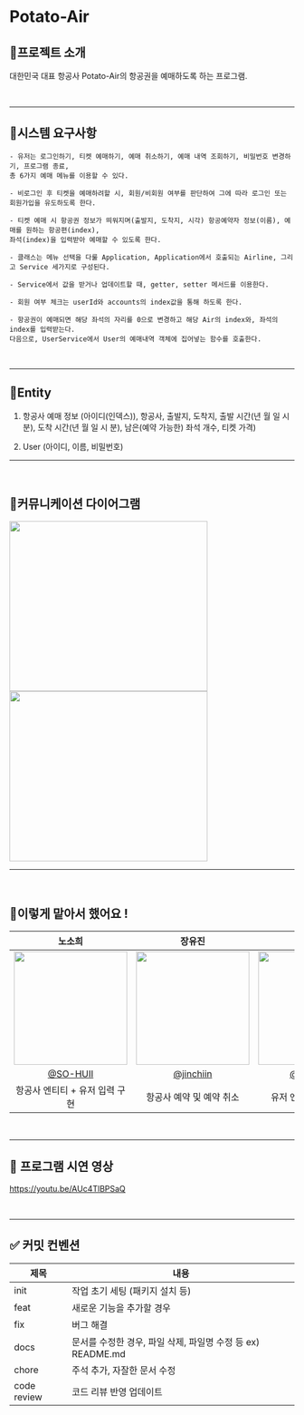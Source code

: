 # Potato-Air

## 🐬프로젝트 소개
대한민국 대표 항공사 Potato-Air의 항공권을 예매하도록 하는 프로그램.

<br/>

---

## 🐬시스템 요구사항

```
- 유저는 로그인하기, 티켓 예매하기, 예매 취소하기, 예매 내역 조회하기, 비밀번호 변경하기, 프로그램 종료, 
총 6가지 예매 메뉴를 이용할 수 있다.

- 비로그인 후 티켓을 예매하려할 시, 회원/비회원 여부를 판단하여 그에 따라 로그인 또는 회원가입을 유도하도록 한다.

- 티켓 예매 시 항공권 정보가 띄워지며(출발지, 도착지, 시각) 항공예약자 정보(이름), 예매를 원하는 항공편(index), 
좌석(index)을 입력받아 예매할 수 있도록 한다.

- 클래스는 메뉴 선택을 다룰 Application, Application에서 호출되는 Airline, 그리고 Service 세가지로 구성된다.

- Service에서 값을 받거나 업데이트할 때, getter, setter 메서드를 이용한다.

- 회원 여부 체크는 userId와 accounts의 index값을 통해 하도록 한다.

- 항공권이 예매되면 해당 좌석의 자리를 0으로 변경하고 해당 Air의 index와, 좌석의 index를 입력받는다. 
다음으로, UserService에서 User의 예매내역 객체에 집어넣는 함수를 호출한다.
```

<br/>

---

## 🐬Entity
1. 항공사 예매 정보 (아이디(인덱스)), 항공사, 출발지, 도착지, 출발 시간(년 월 일 시 분), 도착 시간(년 월 일 시 분), 남은(예약 가능한) 좌석 개수, 티켓 가격)

2. User (아이디, 이름, 비밀번호)

---

<br/>

## 🐬커뮤니케이션 다이어그램
<img src = "https://github.com/Team-PPotatos/potatoAirs/assets/109736890/fa2dad0f-a4ee-42b1-8e70-430935e20fea" width="350" height="300"/>
<img src = "https://github.com/Team-PPotatos/potatoAirs/assets/109736890/541678ee-faf5-4de3-99b1-814bdcab6493" width="350" height="300"/> 


---

<br/>

## 🐬이렇게 맡아서 했어요 !
|                                      노소희                                      |                                      장유진                                       |                                      김준열                                       |                                      이한나                                        
| :------------------------------------------------------------------------------: | :-------------------------------------------------------------------------------: | :-------------------------------------------------------------------------------: | :-------------------------------------------------------------------------------:  
| <img src="https://avatars.githubusercontent.com/u/109736890?v=4" width="200px" /> | <img src="https://velog.velcdn.com/images/nellroll/post/84b96181-c3f3-4e04-9a6d-121a23035507/image.jpg" width="200px" /> | <img src="https://avatars.githubusercontent.com/u/58796630?s=400&u=67d4699c0f3de32c3a1405b697dc349c0ec09be4&v=4" width="200px" /> | <img src="https://avatars.githubusercontent.com/u/114378724?v=4" width="200px" />
|                      [@SO-HUII](https://github.com/SO-HUII)                       |                      [@jinchiin](https://github.com/jinchiim)                       |                      [@june5228](https://github.com/june5228)                       |                      [@hanna0527](https://github.com/hanna0527)                   
|                               항공사 엔티티 + 유저 입력 구현                                 |                                 항공사 예약 및 예약 취소                        |                               유저 엔티티 + 회원가입                                 |                                 항공사 예약 및 예약 취소                        | 

<br/>

---
## 🌈 프로그램 시연 영상
https://youtu.be/AUc4TlBPSaQ

<br/>

---

## ✅ 커밋 컨벤션

| 제목        | 내용                                                                             |
| ----------- | -------------------------------------------------------------------------------- |
| init        | 작업 초기 세팅 (패키지 설치 등)                                                  |
| feat        | 새로운 기능을 추가할 경우                                                        |
| fix         | 버그 해결                                                                       |
| docs        | 문서를 수정한 경우, 파일 삭제, 파일명 수정 등 ex) README.md                      |
| chore       | 주석 추가, 자잘한 문서 수정                                                      |
| code review | 코드 리뷰 반영 업데이트                                                                   |
